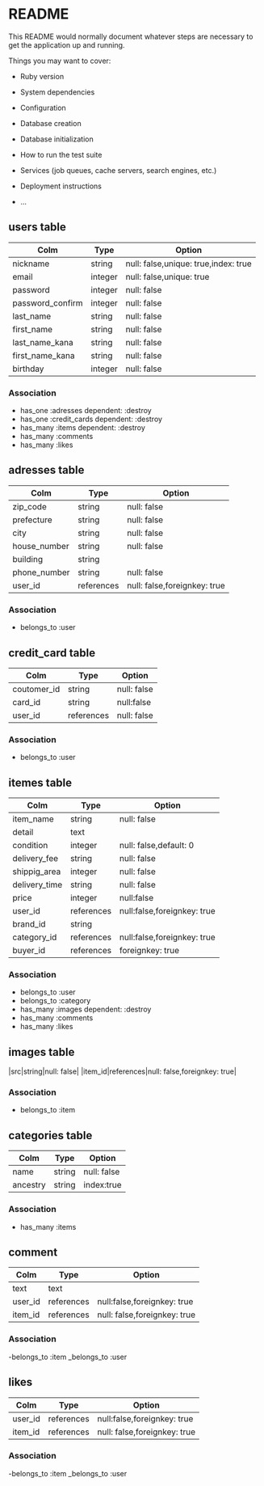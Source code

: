 # README

This README would normally document whatever steps are necessary to get the
application up and running.

Things you may want to cover:

* Ruby version

* System dependencies

* Configuration

* Database creation

* Database initialization

* How to run the test suite

* Services (job queues, cache servers, search engines, etc.)

* Deployment instructions

* ...



## users table
|Colm|Type|Option|
|----|----|------|
|nickname|string|null: false,unique: true,index: true|
|email|integer|null: false,unique: true|
|password|integer|null: false|
|password_confirm|integer|null: false|
|last_name|string|null: false|
|first_name|string|null: false|
|last_name_kana|string|null: false|
|first_name_kana|string|null: false|
|birthday|integer|null: false|

### Association
- has_one :adresses dependent: :destroy
- has_one :credit_cards dependent: :destroy
- has_many :items dependent: :destroy
- has_many :comments
- has_many :likes




## adresses table
|Colm|Type|Option|
|----|----|------|
|zip_code|string|null: false|
|prefecture|string|null: false|
|city|string|null: false|
|house_number|string|null: false|
|building|string|
|phone_number|string|null: false|
|user_id|references|null: false,foreignkey: true|

### Association
- belongs_to :user



## credit_card table
|Colm|Type|Option|
|----|----|------|
|coutomer_id|string|null: false|
|card_id|string|null:false|
|user_id|references|null: false|foreignkey: true|

### Association
- belongs_to :user



## itemes table
|Colm|Type|Option|
|----|----|------|
|item_name|string|null: false|
|detail|text|
|condition|integer|null: false,default: 0|
|delivery_fee|string|null: false|
|shippig_area|integer|null: false|
|delivery_time|string|null: false|
|price|integer|null:false|
|user_id|references|null:false,foreignkey: true|
|brand_id|string|
|category_id|references|null:false,foreignkey: true|
|buyer_id|references|foreignkey: true|


### Association
- belongs_to :user
- belongs_to :category
- has_many :images dependent: :destroy
- has_many :comments
- has_many :likes



## images table
|src|string|null: false|
|item_id|references|null: false,foreignkey: true|

### Association
- belongs_to :item



## categories table
|Colm|Type|Option|
|----|----|------|
|name|string|null: false|
|ancestry|string|index:true|


### Association
- has_many :items 



## comment
|Colm|Type|Option|
|----|----|------|
|text|text|
|user_id|references|null:false,foreignkey: true|
|item_id|references|null: false,foreignkey: true|


### Association
-belongs_to :item
_belongs_to :user



## likes
|Colm|Type|Option|
|----|----|------|
|user_id|references|null:false,foreignkey: true|
|item_id|references|null: false,foreignkey: true|


### Association
-belongs_to :item
_belongs_to :user